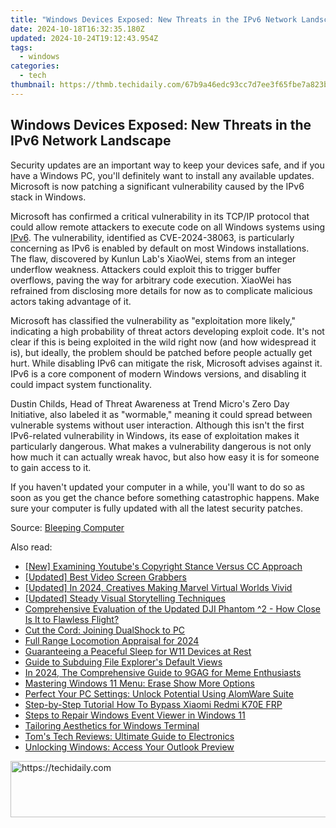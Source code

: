 ```yaml
---
title: "Windows Devices Exposed: New Threats in the IPv6 Network Landscape"
date: 2024-10-18T16:32:35.180Z
updated: 2024-10-24T19:12:43.954Z
tags:
  - windows
categories:
  - tech
thumbnail: https://thmb.techidaily.com/67b9a46edc93cc7d7ee3f65fbe7a823bf8c1214de87337d167efacd25af9eafd.jpg
---
```


## Windows Devices Exposed: New Threats in the IPv6 Network Landscape

Security updates are an important way to keep your devices safe, and if you have a Windows PC, you'll definitely want to install any available updates. Microsoft is now patching a significant vulnerability caused by the IPv6 stack in Windows.

 Microsoft has confirmed a critical vulnerability in its TCP/IP protocol that could allow remote attackers to execute code on all Windows systems using [IPv6](https://eaxpv-info.techidaily.com/updated-boosting-sales-through-effective-strategies-for-channel-trailer-creation-for-2024/). The vulnerability, identified as CVE-2024-38063, is particularly concerning as IPv6 is enabled by default on most Windows installations. The flaw, discovered by Kunlun Lab's XiaoWei, stems from an integer underflow weakness. Attackers could exploit this to trigger buffer overflows, paving the way for arbitrary code execution. XiaoWei has refrained from disclosing more details for now as to complicate malicious actors taking advantage of it.

 Microsoft has classified the vulnerability as "exploitation more likely," indicating a high probability of threat actors developing exploit code. It's not clear if this is being exploited in the wild right now (and how widespread it is), but ideally, the problem should be patched before people actually get hurt. While disabling IPv6 can mitigate the risk, Microsoft advises against it. IPv6 is a core component of modern Windows versions, and disabling it could impact system functionality.

 Dustin Childs, Head of Threat Awareness at Trend Micro's Zero Day Initiative, also labeled it as "wormable," meaning it could spread between vulnerable systems without user interaction. Although this isn't the first IPv6-related vulnerability in Windows, its ease of exploitation makes it particularly dangerous. What makes a vulnerability dangerous is not only how much it can actually wreak havoc, but also how easy it is for someone to gain access to it.

 If you haven't updated your computer in a while, you'll want to do so as soon as you get the chance before something catastrophic happens. Make sure your computer is fully updated with all the latest security patches.

 Source: [Bleeping Computer](https://www.bleepingcomputer.com/news/microsoft/zero-click-windows-tcp-ip-rce-impacts-all-systems-with-ipv6-enabled-patch-now/)

<ins class="adsbygoogle"
     style="display:block"
     data-ad-format="autorelaxed"
     data-ad-client="ca-pub-7571918770474297"
     data-ad-slot="1223367746"></ins>

<ins class="adsbygoogle"
     style="display:block"
     data-ad-client="ca-pub-7571918770474297"
     data-ad-slot="8358498916"
     data-ad-format="auto"
     data-full-width-responsive="true"></ins>

<span class="atpl-alsoreadstyle">Also read:</span>
<div><ul>
<li><a href="https://youtube-stream.techidaily.com/new-examining-youtubes-copyright-stance-versus-cc-approach/"><u>[New] Examining Youtube's Copyright Stance Versus CC Approach</u></a></li>
<li><a href="https://screen-activity-recording.techidaily.com/updated-best-video-screen-grabbers/"><u>[Updated] Best Video Screen Grabbers</u></a></li>
<li><a href="https://facebook-video-share.techidaily.com/updated-in-2024-creatives-making-marvel-virtual-worlds-vivid/"><u>[Updated] In 2024, Creatives Making Marvel Virtual Worlds Vivid</u></a></li>
<li><a href="https://extra-support.techidaily.com/updated-steady-visual-storytelling-techniques/"><u>[Updated] Steady Visual Storytelling Techniques</u></a></li>
<li><a href="https://buynow-reviews.techidaily.com/comprehensive-evaluation-of-the-updated-dji-phantom-2-how-close-is-it-to-flawless-flight/"><u>Comprehensive Evaluation of the Updated DJI Phantom ^2 - How Close Is It to Flawless Flight?</u></a></li>
<li><a href="https://windows11.techidaily.com/cut-the-cord-joining-dualshock-to-pc/"><u>Cut the Cord: Joining DualShock to PC</u></a></li>
<li><a href="https://some-techniques.techidaily.com/full-range-locomotion-appraisal-for-2024/"><u>Full Range Locomotion Appraisal for 2024</u></a></li>
<li><a href="https://windows11.techidaily.com/guaranteeing-a-peaceful-sleep-for-w11-devices-at-rest/"><u>Guaranteeing a Peaceful Sleep for W11 Devices at Rest</u></a></li>
<li><a href="https://windows11.techidaily.com/guide-to-subduing-file-explorers-default-views/"><u>Guide to Subduing File Explorer's Default Views</u></a></li>
<li><a href="https://some-tips.techidaily.com/in-2024-the-comprehensive-guide-to-9gag-for-meme-enthusiasts/"><u>In 2024, The Comprehensive Guide to 9GAG for Meme Enthusiasts</u></a></li>
<li><a href="https://windows11.techidaily.com/mastering-windows-11-menu-erase-show-more-options/"><u>Mastering Windows 11 Menu: Erase Show More Options</u></a></li>
<li><a href="https://windows11.techidaily.com/perfect-your-pc-settings-unlock-potential-using-alomware-suite/"><u>Perfect Your PC Settings: Unlock Potential Using AlomWare Suite</u></a></li>
<li><a href="https://bypass-frp.techidaily.com/step-by-step-tutorial-how-to-bypass-xiaomi-redmi-k70e-frp-by-drfone-android/"><u>Step-by-Step Tutorial How To Bypass Xiaomi Redmi K70E FRP</u></a></li>
<li><a href="https://windows11.techidaily.com/steps-to-repair-windows-event-viewer-in-windows-11/"><u>Steps to Repair Windows Event Viewer in Windows 11</u></a></li>
<li><a href="https://windows11.techidaily.com/tailoring-aesthetics-for-windows-terminal/"><u>Tailoring Aesthetics for Windows Terminal</u></a></li>
<li><a href="https://extra-skills.techidaily.com/toms-tech-reviews-ultimate-guide-to-electronics/"><u>Tom's Tech Reviews: Ultimate Guide to Electronics</u></a></li>
<li><a href="https://windows11.techidaily.com/unlocking-windows-access-your-outlook-preview/"><u>Unlocking Windows: Access Your Outlook Preview</u></a></li>
</ul></div>

<!-- affiliate ads begin -->
<a href="https://appsumo.8odi.net/c/5597632/2094429/7443" target="_top" id="2094429">
  <img src="//a.impactradius-go.com/display-ad/7443-2094429" border="0" alt="https://techidaily.com" width="728" height="90"/>
</a>
<img height="0" width="0" src="https://appsumo.8odi.net/i/5597632/2094429/7443" style="position:absolute;visibility:hidden;" border="0" />
<!-- affiliate ads end -->

